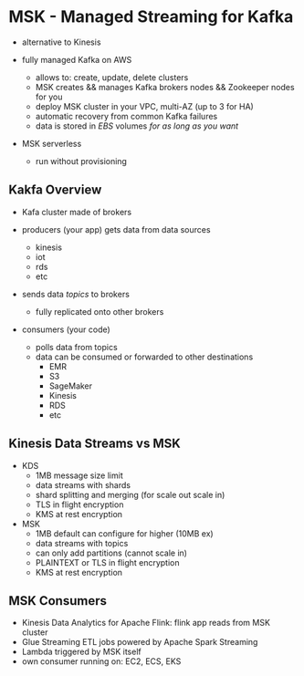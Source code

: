 # MSK - Managed Streaming for Kafka

* alternative to Kinesis

* fully managed Kafka on AWS
  * allows to: create, update, delete clusters
  * MSK creates && manages Kafka brokers nodes && Zookeeper nodes for you
  * deploy MSK cluster in your VPC, multi-AZ (up to 3 for HA)
  * automatic recovery from common Kafka failures
  * data is stored in *EBS* volumes *for as long as you want*
* MSK serverless
  * run without provisioning

## Kakfa Overview

* Kafa cluster made of brokers

* producers (your app) gets data from data sources
  * kinesis
  * iot
  * rds
  * etc
* sends data *topics* to brokers
  * fully replicated onto other brokers
* consumers (your code)
  * polls data from topics
  * data can be consumed or forwarded to other destinations
    * EMR
    * S3
    * SageMaker
    * Kinesis
    * RDS
    * etc

## Kinesis Data Streams vs MSK

* KDS
  * 1MB message size limit
  * data streams with shards
  * shard splitting and merging (for scale out scale in)
  * TLS in flight encryption
  * KMS at rest encryption
* MSK
  * 1MB default can configure for higher (10MB ex)
  * data streams with topics
  * can only add partitions (cannot scale in)
  * PLAINTEXT or TLS in flight encryption
  * KMS at rest encryption

## MSK Consumers

* Kinesis Data Analytics for Apache Flink: flink app reads from MSK cluster
* Glue Streaming ETL jobs powered by Apache Spark Streaming
* Lambda triggered by MSK itself
* own consumer running on: EC2, ECS, EKS
